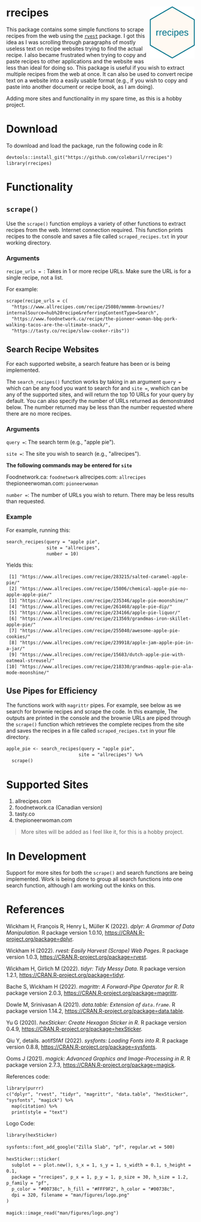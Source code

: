 # rrecipes <img src='logo.png' align="right" height="139" />

This package contains some simple functions to scrape recipes from the web using the [`rvest`](https://rvest.tidyverse.org/) package. I got this idea as I was scrolling through paragraphs of mostly useless text on recipe websites trying to find the actual recipe. I also became frustrated when trying to copy and paste recipes to other applications and the website was less than ideal for doing so. This package is useful if you wish to extract multiple recipes from the web at once. It can also be used to convert recipe text on a website into a easily usable format (e.g., if you wish to copy and paste into another document or recipe book, as I am doing). 

Adding more sites and functionality in my spare time, as this is a hobby project.

# Download

To download and load the package, run the following code in R: 

```{R, rrecipes download}
devtools::install_git("https://github.com/colebaril/rrecipes")
library(rrecipes)
```

# Functionality


## `scrape()`

Use the `scrape()` function employs a variety of other functions to extract recipes from the web. Internet connection required. This function prints recipes to the console and saves a file called `scraped_recipes.txt` in your working directory. 

### Arguments

`recipe_urls = `:  Takes in 1 or more recipe URLs. Make sure the URL is for a single recipe, not a list.

For example:

```{R}
scrape(recipe_urls = c(
  "https://www.allrecipes.com/recipe/25080/mmmmm-brownies/?internalSource=hub%20recipe&referringContentType=Search",
  "https://www.foodnetwork.ca/recipe/the-pioneer-woman-bbq-pork-walking-tacos-are-the-ultimate-snack/",
  "https://tasty.co/recipe/slow-cooker-ribs")) 
```
## Search Recipe Websites 

For each supported website, a search feature has been or is being implemented.

The `search_recipes()` function works by taking in an argument `query =` which can be any food you want to search for and `site =`, wwhich can be any of the supported sites, and will return the top 10 URLs for your query by default. You can also specify the number of URLs returned as demonstrated below. The number returned may be less than the number requested where there are no more recipes. 

### Arguments

`query =`: The search term (e.g., "apple pie"). 

`site =`: The site you wish to search (e.g., "allrecipes"). 

**The following commands may be entered for `site`**

Foodnetwork.ca: `foodnetwork`
allrecipes.com: `allrecipes`
thepioneerwoman.com: `pioneerwoman`


`number =`: The number of URLs you wish to return. There may be less results than requested.

### Example

For example, running this:

```{R}
search_recipes(query = "apple pie",
               site = "allrecipes",
               number = 10)
```
Yields this:
```
 [1] "https://www.allrecipes.com/recipe/283215/salted-caramel-apple-pie/"             
 [2] "https://www.allrecipes.com/recipe/15806/chemical-apple-pie-no-apple-apple-pie/" 
 [3] "https://www.allrecipes.com/recipe/235346/apple-pie-moonshine/"                  
 [4] "https://www.allrecipes.com/recipe/261468/apple-pie-dip/"                        
 [5] "https://www.allrecipes.com/recipe/234166/apple-pie-liquor/"                     
 [6] "https://www.allrecipes.com/recipe/213569/grandmas-iron-skillet-apple-pie/"      
 [7] "https://www.allrecipes.com/recipe/255040/awesome-apple-pie-cookies/"            
 [8] "https://www.allrecipes.com/recipe/239918/apple-jam-apple-pie-in-a-jar/"         
 [9] "https://www.allrecipes.com/recipe/15683/dutch-apple-pie-with-oatmeal-streusel/" 
[10] "https://www.allrecipes.com/recipe/218330/grandmas-apple-pie-ala-mode-moonshine/"     
 ```

## Use Pipes for Efficiency

The functions work with `magrittr` pipes. For example, see below as we search for brownie recipes and scrape the code. In this example, The outputs are printed in the console and the brownie URLs are piped through the `scrape()` function which retrieves the complete recipes from the site and saves the recipes in a file called `scraped_recipes.txt` in your file directory.

```
apple_pie <- search_recipes(query = "apple pie",
                           site = "allrecipes") %>% 
  scrape()
```

# Supported Sites

1. allrecipes.com
2. foodnetwork.ca (Canadian version)
3. tasty.co
4. thepioneerwoman.com

> More sites will be added as I feel like it, for this is a hobby project.

# In Development 

Support for more sites for both the `scrape()` and search functions are being implemented. Work is being done to group all search functions into one search function, although I am working out the kinks on this. 

# References 

Wickham H, François R, Henry L, Müller K (2022). _dplyr: A Grammar of Data Manipulation_. R package version 1.0.10,
<https://CRAN.R-project.org/package=dplyr>.

Wickham H (2022). _rvest: Easily Harvest (Scrape) Web Pages_. R package version 1.0.3, <https://CRAN.R-project.org/package=rvest>.

Wickham H, Girlich M (2022). _tidyr: Tidy Messy Data_. R package version 1.2.1, <https://CRAN.R-project.org/package=tidyr>.

Bache S, Wickham H (2022). _magrittr: A Forward-Pipe Operator for R_. R package version 2.0.3,
<https://CRAN.R-project.org/package=magrittr>.

Dowle M, Srinivasan A (2021). _data.table: Extension of `data.frame`_. R package version 1.14.2,
<https://CRAN.R-project.org/package=data.table>.

Yu G (2020). _hexSticker: Create Hexagon Sticker in R_. R package version 0.4.9, <https://CRAN.R-project.org/package=hexSticker>.

Qiu Y, details. aotifSfAf (2022). _sysfonts: Loading Fonts into R_. R package version 0.8.8, <https://CRAN.R-project.org/package=sysfonts>.

Ooms J (2021). _magick: Advanced Graphics and Image-Processing in R_. R package version 2.7.3, <https://CRAN.R-project.org/package=magick>.

References code:

```{R}
library(purrr)
c("dplyr", "rvest", "tidyr", "magrittr", "data.table", "hexSticker", "sysfonts", "magick") %>%
  map(citation) %>%
  print(style = "text")
```

Logo Code:

```{R}
library(hexSticker)

sysfonts::font_add_google("Zilla Slab", "pf", regular.wt = 500)

hexSticker::sticker(
  subplot = ~ plot.new(), s_x = 1, s_y = 1, s_width = 0.1, s_height = 0.1,
  package = "rrecipes", p_x = 1, p_y = 1, p_size = 30, h_size = 1.2, p_family = "pf",
  p_color = "#00738c", h_fill = "#FFF9F2", h_color = "#00738c",
  dpi = 320, filename = "man/figures/logo.png"
)

magick::image_read("man/figures/logo.png")
```
